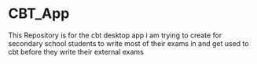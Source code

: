 # CBT_App
This Repository is for the cbt desktop app i am trying to create for secondary school students to write most of their exams in and get used to cbt before they write their external exams 
